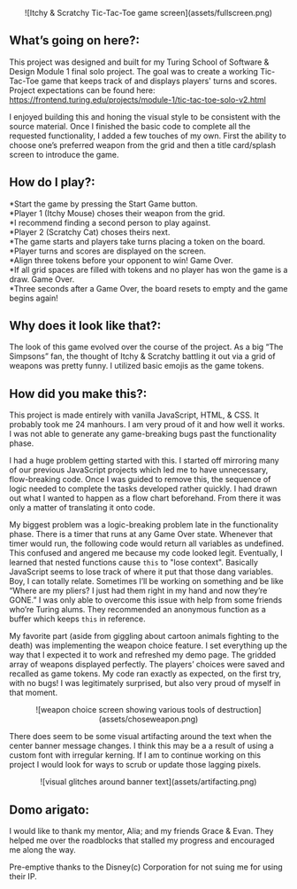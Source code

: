 <p align="center">
![Itchy & Scratchy Tic-Tac-Toe game screen](assets/fullscreen.png)
</p>

## What’s going on here?:
This project was designed and built for my Turing School of Software & Design Module 1 final solo project. The goal was to create a working Tic-Tac-Toe game that keeps track of and displays players' turns and scores. Project expectations can be found here: https://frontend.turing.edu/projects/module-1/tic-tac-toe-solo-v2.html

I enjoyed building this and honing the visual style to be consistent with the source material. Once I finished the basic code to complete all the requested functionality, I added a few touches of my own. First the ability to choose one’s preferred weapon from the grid and then a title card/splash screen to introduce the game.

## How do I play?:
*Start the game by pressing the Start Game button.\
*Player 1 (Itchy Mouse) choses their weapon from the grid.\
*I recommend finding a second person to play against.\
*Player 2 (Scratchy Cat) choses theirs next.\
*The game starts and players take turns placing a token on the board. \
*Player turns and scores are displayed on the screen.\
*Align three tokens before your opponent to win! Game Over.\
*If all grid spaces are filled with tokens and no player has won the game is a draw. Game Over.\
*Three seconds after a Game Over, the board resets to empty and the game begins again!

## Why does it look like that?:
The look of this game evolved over the course of the project. As a big “The Simpsons” fan, the thought of Itchy & Scratchy battling it out via a grid of weapons was pretty funny. I utilized basic emojis as the game tokens.

## How did you make this?:
This project is made entirely with vanilla JavaScript, HTML, & CSS. It probably took me 24 manhours.
I am very proud of it and how well it works. I was not able to generate any game-breaking bugs past the functionality phase.

I had a huge problem getting started with this. I started off mirroring many of our previous JavaScript projects which led me to have unnecessary, flow-breaking code. Once I was guided to remove this, the sequence of logic needed to complete the tasks developed rather quickly. I had drawn out what I wanted to happen as a flow chart beforehand. From there it was only a matter of translating it onto code.

My biggest problem was a logic-breaking problem late in the functionality phase. There is a timer that runs at any Game Over state. Whenever that timer would run, the following code would return all variables as undefined. This confused and angered me because my code looked legit. Eventually, I learned that nested functions cause `this` to "lose context". Basically JavaScript seems to lose track of where it put that those dang variables. Boy, I can totally relate. Sometimes I’ll be working on something and be like “Where are my pliers? I just had them right in my hand and now they’re GONE.” I was only able to overcome this issue with help from some friends who’re Turing alums. They recommended an anonymous function as a buffer which keeps `this` in reference.

My favorite part (aside from giggling about cartoon animals fighting to the death) was implementing the weapon choice feature. I set everything up the way that I expected it to work and refreshed my demo page. The gridded array of weapons displayed perfectly. The players’ choices were saved and recalled as game tokens. My code ran exactly as expected, on the first try, with no bugs! I was legitimately surprised, but also very proud of myself in that moment.

<p align="center">
![weapon choice screen showing various tools of destruction](assets/choseweapon.png)
</p>

There does seem to be some visual artifacting around the text when the center banner message changes. I think this may be a a result of using a custom font with irregular kerning. If I am to continue working on this project I would look for ways to scrub or update those lagging pixels.

<p align="center">
![visual glitches around banner text](assets/artifacting.png)
</p>

## Domo arigato:
I would like to thank my mentor, Alia; and my friends Grace & Evan. They helped me over the roadblocks that stalled my progress and encouraged me along the way.

Pre-emptive thanks to the Disney(c) Corporation for not suing me for using their IP.

